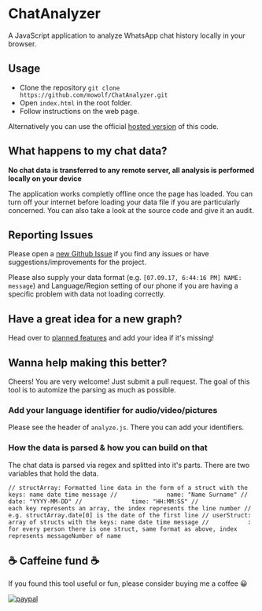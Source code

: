 # ChatAnalyzer

A JavaScript application to analyze WhatsApp chat history locally in your browser.

## Usage

* Clone the repository `git clone https://github.com/mowolf/ChatAnalyzer.git`
* Open `index.html` in the root folder.
* Follow instructions on the web page.

Alternatively you can use the official [hosted version](https://chatanalyzer.moritzwolf.com) of this code.

## What happens to my chat data?

**No chat data is transferred to any remote server, all analysis is performed locally on your device**

The application works completly offline once the page has loaded. You can turn off your internet before loading your data file if you are particularly concerned. You can also take a look at the source code and give it an audit.

## Reporting Issues

Please open a [new Github Issue](https://github.com/mowolf/ChatAnalyzer/issues/new) if you find any issues or have suggestions/improvements for the project.

Please also supply your data format (e.g. `[07.09.17, 6:44:16 PM] NAME: message`) and Language/Region setting of our phone if you are having a specific problem with data not loading correctly.

## Have a great idea for a new graph?

Head over to [planned features](https://github.com/mowolf/ChatAnalyzer/labels/enhancement) and add your idea if it's missing!

## Wanna help making this better?

Cheers! You are very welcome! Just submit a pull request. The goal of this tool is to automize the parsing as much as possible.

### Add your language identifier for audio/video/pictures

Please see the header of `analyze.js`. There you can add your identifiers.

### How the data is parsed & how you can build on that

The chat data is parsed via regex and splitted into it's parts. There are two variables that hold the data.

`
// structArray: Formatted line data in the form of a struct with the keys: name date time message
//              name: "Name Surname"
//              date: "YYYY-MM-DD"
//              time: "HH:MM:SS"
//              each key represents an array, the index represents the line number
//              e.g. structArray.date[0] is the date of the first line
// userStruct: array of structs with the keys: name date time message
//           : for every person there is one struct, same format as above, index represents messageNumber of name
`

## ☕️ Caffeine fund ☕️

If you found this tool useful or fun, please consider buying me a coffee 😀

[![paypal](https://www.paypalobjects.com/en_US/i/btn/btn_donateCC_LG.gif)](https://www.paypal.com/cgi-bin/webscr?cmd=_s-xclick&hosted_button_id=5PTUQRRMS2X6E)
